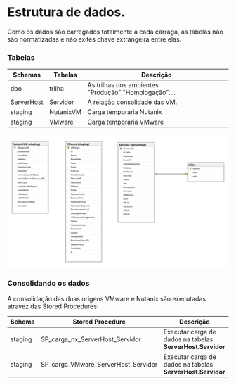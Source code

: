 # Estrutura de dados.

Como os dados são carregados totalmente a cada carraga, as tabelas não são normatizadas e não exites chave extrangeira entre elas.

### Tabelas
|Schemas  |Tabelas   |Descrição  |
|---|----|-----|
|dbo | trilha | As trilhas dos ambientes "Produção","Homologação"....|
|ServerHost | Servidor | A relação consolidade das VM. |
|staging | NutanixVM | Carga temporaria Nutanix |  
|staging | VMware    | Carga temporaria VMware |

<p></p>
<p></p>

![Alt text](../imagens/db_inventario.PNG)

### Consolidando os dados
A consolidação das duas origens VMware e Nutanix são executadas atravez das Stored Procedures:

|Schema  |Stored Procedure                     | Descrição    |
|--------|-------------------------------------|--------------|
|staging |SP_carga_nx_ServerHost_Servidor      | Executar carga de dados na tabelas <b>ServerHost.Servidor</b> |
|staging |SP_carga_VMware_ServerHost_Servidor  | Executar carga de dados na tabelas <b>ServerHost.Servidor</b> |